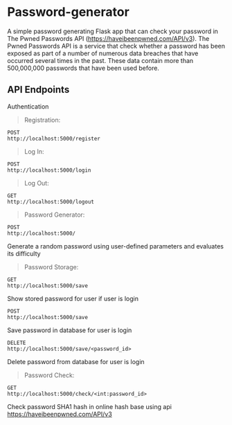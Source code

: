 # Password-generator
A simple password generating Flask app that can check your password in The Pwned Passwords API (https://haveibeenpwned.com/API/v3). 
The Pwned Passwords API is a service that check whether a password has been exposed as part of a number of numerous data breaches that have occurred several times in the past. These data contain more than 500,000,000 passwords that have been used before.

## API Endpoints
Authentication
> Registration:
```
POST
http://localhost:5000/register
```
> Log In:
```
POST
http://localhost:5000/login
```
> Log Out:
```
GET
http://localhost:5000/logout
```
>Password Generator:
```
POST
http://localhost:5000/
```
Generate a random password using user-defined parameters and evaluates its difficulty

> Password Storage:
```
GET
http://localhost:5000/save
```
Show stored password for user if user is login
```
POST
http://localhost:5000/save
```
Save password in database for user is login
```
DELETE
http://localhost:5000/save/<password_id>
```
Delete password from database for user is login

> Password Check:
```
GET
http://localhost:5000/check/<int:password_id>
```
Check password SHA1 hash in online hash base using api https://haveibeenpwned.com/API/v3


